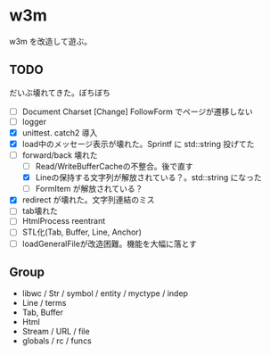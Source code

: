 # w3m

w3m を改造して遊ぶ。

## TODO

だいぶ壊れてきた。ぼちぼち

* [ ] Document Charset [Change] FollowForm でページが遷移しない
* [ ] logger
* [x] unittest. catch2 導入
* [x] load中のメッセージ表示が壊れた。Sprintf に std::string 投げてた
* [ ] forward/back 壊れた
    * [ ] Read/WriteBufferCacheの不整合。後で直す
    * [x] Lineの保持する文字列が解放されている？。std::string になった
    * [ ] FormItem が解放されている？
* [x] redirect が壊れた。文字列連結のミス
* [ ] tab壊れた
* [ ] HtmlProcess reentrant
* [ ] STL化(Tab, Buffer, Line, Anchor)
* [ ] loadGeneralFileが改造困難。機能を大幅に落とす

## Group

* libwc / Str / symbol / entity / myctype / indep
* Line / terms
* Tab, Buffer
* Html
* Stream / URL / file
* globals / rc / funcs
